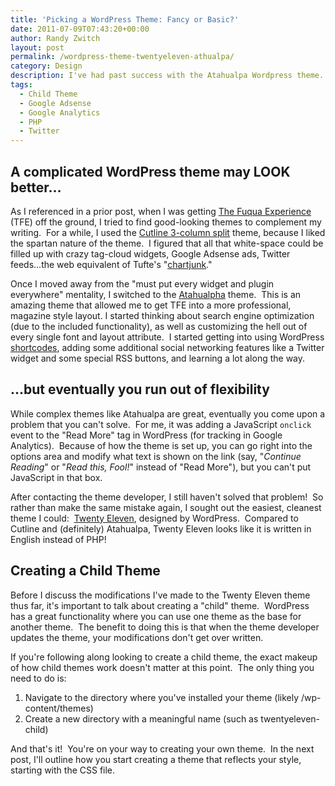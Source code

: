 ```yaml
---
title: 'Picking a WordPress Theme: Fancy or Basic?'
date: 2011-07-09T07:43:20+00:00
author: Randy Zwitch
layout: post
permalink: /wordpress-theme-twentyeleven-athualpa/
category: Design
description: I've had past success with the Atahualpa Wordpress theme. But that theme is complex, so I'm going to hack on Twenty Eleven instead.
tags:
  - Child Theme
  - Google Adsense
  - Google Analytics
  - PHP
  - Twitter
---
```

## A complicated WordPress theme may LOOK better...

As I referenced in a prior post</a>, when I was getting [The Fuqua Experience](http://the-fuqua-experience.com) (TFE) off the ground, I tried to find good-looking themes to complement my writing.  For a while, I used the [Cutline 3-column split](http://cutline.tubetorial.com/) theme, because I liked the spartan nature of the theme.  I figured that all that white-space could be filled up with crazy tag-cloud widgets, Google Adsense ads, Twitter feeds...the web equivalent of Tufte's "<a title="Business Week Chartjunk" href="http://images.businessweek.com/ss/09/06/0608_tufte/7.htm" target="_blank">chartjunk</a>."

Once I moved away from the "must put every widget and plugin everywhere" mentality, I switched to the <a title="Atahualpa theme" href="http://wordpress.bytesforall.com/?p=102" target="_blank">Atahualpha</a> theme.  This is an amazing theme that allowed me to get TFE into a more professional, magazine style layout. I started thinking about search engine optimization (due to the included functionality), as well as customizing the hell out of every single font and layout attribute.  I started getting into using WordPress <a title="Wordpress shortcodes" href="http://codex.wordpress.org/Shortcode" target="_blank">shortcodes</a>, adding some additional social networking features like a Twitter widget and some special RSS buttons, and learning a lot along the way.

## ...but eventually you run out of flexibility

While complex themes like Atahualpa are great, eventually you come upon a problem that you can't solve.  For me, it was adding a JavaScript `onclick` event to the "Read More" tag in WordPress (for tracking in Google Analytics).  Because of how the theme is set up, you can go right into the options area and modify what text is shown on the link (say, "_Continue Reading_" or "_Read this, Fool!_" instead of "Read More"), but you can't put JavaScript in that box.

After contacting the theme developer, I still haven't solved that problem!  So rather than make the same mistake again, I sought out the easiest, cleanest theme I could:  [Twenty Eleven](http://theme.wordpress.com/themes/twentyeleven/ "Twenty Eleven"), designed by WordPress.  Compared to Cutline and (definitely) Atahualpa, Twenty Eleven looks like it is written in English instead of PHP!

## Creating a Child Theme

Before I discuss the modifications I've made to the Twenty Eleven theme thus far, it's important to talk about creating a "child" theme.  WordPress has a great functionality where you can use one theme as the base for another theme.  The benefit to doing this is that when the theme developer updates the theme, your modifications don't get over written.

If you're following along looking to create a child theme, the exact makeup of how child themes work doesn't matter at this point.  The only thing you need to do is:

  1. Navigate to the directory where you've installed your theme (likely /wp-content/themes)
  2. Create a new directory with a meaningful name (such as twentyeleven-child)

And that's it!  You're on your way to creating your own theme.  In the next post, I'll outline how you start creating a theme that reflects your style, starting with the CSS file.
